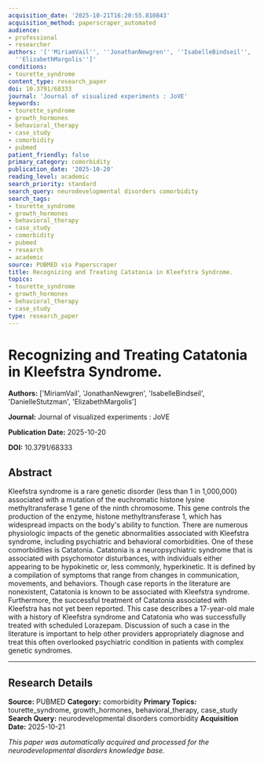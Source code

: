 ```yaml
---
acquisition_date: '2025-10-21T16:20:55.810843'
acquisition_method: paperscraper_automated
audience:
- professional
- researcher
authors: '[''MiriamVail'', ''JonathanNewgren'', ''IsabelleBindseil'', ''DanielleStutzman'',
  ''ElizabethMargolis'']'
conditions:
- tourette_syndrome
content_type: research_paper
doi: 10.3791/68333
journal: 'Journal of visualized experiments : JoVE'
keywords:
- tourette_syndrome
- growth_hormones
- behavioral_therapy
- case_study
- comorbidity
- pubmed
patient_friendly: false
primary_category: comorbidity
publication_date: '2025-10-20'
reading_level: academic
search_priority: standard
search_query: neurodevelopmental disorders comorbidity
search_tags:
- tourette_syndrome
- growth_hormones
- behavioral_therapy
- case_study
- comorbidity
- pubmed
- research
- academic
source: PUBMED via Paperscraper
title: Recognizing and Treating Catatonia in Kleefstra Syndrome.
topics:
- tourette_syndrome
- growth_hormones
- behavioral_therapy
- case_study
type: research_paper
---
```


# Recognizing and Treating Catatonia in Kleefstra Syndrome.

**Authors:** ['MiriamVail', 'JonathanNewgren', 'IsabelleBindseil', 'DanielleStutzman', 'ElizabethMargolis']

**Journal:** Journal of visualized experiments : JoVE

**Publication Date:** 2025-10-20

**DOI:** 10.3791/68333

## Abstract

Kleefstra syndrome is a rare genetic disorder (less than 1 in 1,000,000) associated with a mutation of the euchromatic histone lysine methyltransferase 1 gene of the ninth chromosome. This gene controls the production of the enzyme, histone methyltransferase 1, which has widespread impacts on the body's ability to function. There are numerous physiologic impacts of the genetic abnormalities associated with Kleefstra syndrome, including psychiatric and behavioral comorbidities. One of these comorbidities is Catatonia. Catatonia is a neuropsychiatric syndrome that is associated with psychomotor disturbances, with individuals either appearing to be hypokinetic or, less commonly, hyperkinetic. It is defined by a compilation of symptoms that range from changes in communication, movements, and behaviors. Though case reports in the literature are nonexistent, Catatonia is known to be associated with Kleefstra syndrome. Furthermore, the successful treatment of Catatonia associated with Kleefstra has not yet been reported. This case describes a 17-year-old male with a history of Kleefstra syndrome and Catatonia who was successfully treated with scheduled Lorazepam. Discussion of such a case in the literature is important to help other providers appropriately diagnose and treat this often overlooked psychiatric condition in patients with complex genetic syndromes.

---

## Research Details

**Source:** PUBMED
**Category:** comorbidity
**Primary Topics:** tourette_syndrome, growth_hormones, behavioral_therapy, case_study
**Search Query:** neurodevelopmental disorders comorbidity
**Acquisition Date:** 2025-10-21

*This paper was automatically acquired and processed for the neurodevelopmental disorders knowledge base.*
